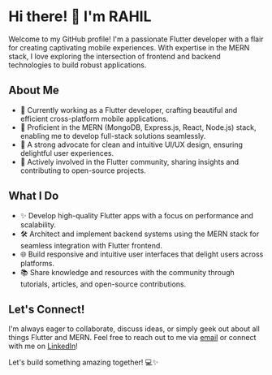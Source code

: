 # Hi there! 👋 I'm RAHIL

Welcome to my GitHub profile! I'm a passionate Flutter developer with a flair for creating captivating mobile experiences. With expertise in the MERN stack, I love exploring the intersection of frontend and backend technologies to build robust applications.

## About Me

- 💼 Currently working as a Flutter developer, crafting beautiful and efficient cross-platform mobile applications.
- 🔨 Proficient in the MERN (MongoDB, Express.js, React, Node.js) stack, enabling me to develop full-stack solutions seamlessly.
- 🎨 A strong advocate for clean and intuitive UI/UX design, ensuring delightful user experiences.
- 🚀 Actively involved in the Flutter community, sharing insights and contributing to open-source projects.

## What I Do

- ✨ Develop high-quality Flutter apps with a focus on performance and scalability.
- 🛠️ Architect and implement backend systems using the MERN stack for seamless integration with Flutter frontend.
- 🌐 Build responsive and intuitive user interfaces that delight users across platforms.
- 📚 Share knowledge and resources with the community through tutorials, articles, and open-source contributions.

## Let's Connect!

I'm always eager to collaborate, discuss ideas, or simply geek out about all things Flutter and MERN. Feel free to reach out to me via [email](mailto:rahil9767@gmail.com) or connect with me on [LinkedIn](https://www.linkedin.com/in/rahil-tiwari-99ba88173/)!

Let's build something amazing together! 💻✨
